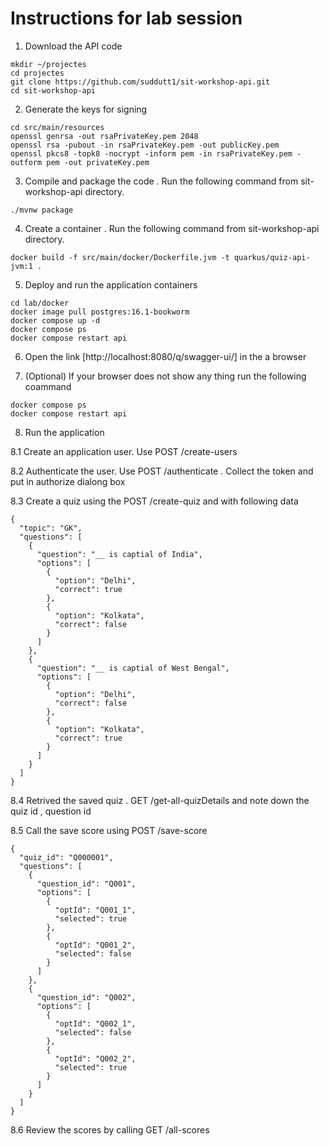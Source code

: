 # Instructions for lab session


1. Download the API code 
```
mkdir ~/projectes
cd projectes
git clone https://github.com/suddutt1/sit-workshop-api.git
cd sit-workshop-api
```

2. Generate the keys for signing 
```
cd src/main/resources
openssl genrsa -out rsaPrivateKey.pem 2048
openssl rsa -pubout -in rsaPrivateKey.pem -out publicKey.pem
openssl pkcs8 -topk8 -nocrypt -inform pem -in rsaPrivateKey.pem -outform pem -out privateKey.pem
```

3. Compile and package the code . Run the following command from sit-workshop-api directory.

```
./mvnw package
```

4. Create a container . Run the following command from sit-workshop-api directory.  

```
docker build -f src/main/docker/Dockerfile.jvm -t quarkus/quiz-api-jvm:1 .

```
5. Deploy and run the application containers 

```
cd lab/docker
docker image pull postgres:16.1-bookworm
docker compose up -d 
docker compose ps
docker compose restart api
```

6. Open the link [http://localhost:8080/q/swagger-ui/] in the a browser

7. (Optional) If your browser does not show any thing run the following coammand
```
docker compose ps
docker compose restart api

```
8. Run the application

8.1 Create an application user. Use POST /create-users

8.2 Authenticate the user. Use POST  /authenticate . Collect the token and put in authorize dialong box

8.3 Create a quiz using the POST /create-quiz and with following data
```
{
  "topic": "GK",
  "questions": [
    {
      "question": "__ is captial of India",
      "options": [
        {
          "option": "Delhi",
          "correct": true
        },
        {
          "option": "Kolkata",
          "correct": false
        }
      ]
    },
    {
      "question": "__ is captial of West Bengal",
      "options": [
        {
          "option": "Delhi",
          "correct": false
        },
        {
          "option": "Kolkata",
          "correct": true
        }
      ]
    }
  ]
}
```

8.4 Retrived the saved quiz . GET /get-all-quizDetails and note down the quiz id , question id 

8.5 Call the save score using POST /save-score

```
{
  "quiz_id": "Q000001",
  "questions": [
    {
      "question_id": "Q001",
      "options": [
        {
          "optId": "Q001_1",
          "selected": true
        },
        {
          "optId": "Q001_2",
          "selected": false
        }
      ]
    },
    {
      "question_id": "Q002",
      "options": [
        {
          "optId": "Q002_1",
          "selected": false
        },
        {
          "optId": "Q002_2",
          "selected": true
        }
      ]
    }
  ]
}
```
8.6 Review the scores by calling GET /all-scores
